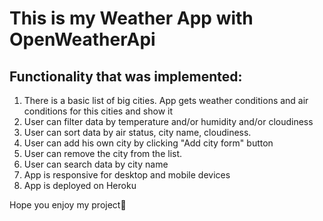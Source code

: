# This is my Weather App with OpenWeatherApi

## Functionality that was implemented:
  1) There is a basic list of big cities. App gets weather conditions and air conditions for this cities and show it
  2) User can filter data by temperature and/or humidity and/or cloudiness
  3) User can sort data by air status, city name, cloudiness.
  4) User can add his own city by clicking "Add city form" button
  5) User can remove the city from the list.
  6) User can search data by city name
  7) App is responsive for desktop and mobile devices
  8) App is deployed on Heroku

  Hope you enjoy my project🙌
